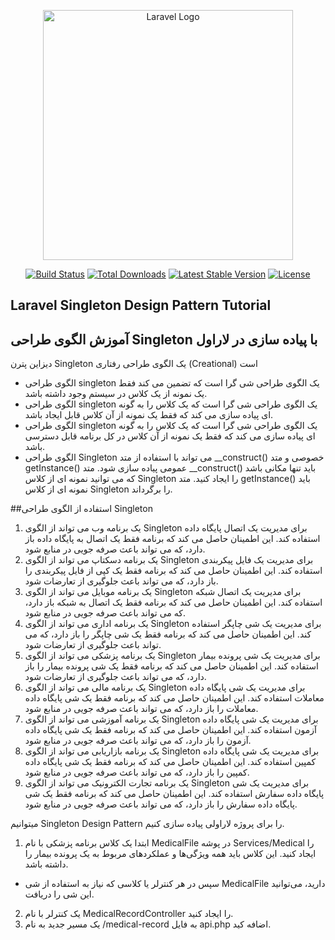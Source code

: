 <p align="center"><a href="https://laravel.com" target="_blank"><img src="https://raw.githubusercontent.com/laravel/art/master/logo-lockup/5%20SVG/2%20CMYK/1%20Full%20Color/laravel-logolockup-cmyk-red.svg" width="400" alt="Laravel Logo"></a></p>

<p align="center">
<a href="https://github.com/laravel/framework/actions"><img src="https://github.com/laravel/framework/workflows/tests/badge.svg" alt="Build Status"></a>
<a href="https://packagist.org/packages/laravel/framework"><img src="https://img.shields.io/packagist/dt/laravel/framework" alt="Total Downloads"></a>
<a href="https://packagist.org/packages/laravel/framework"><img src="https://img.shields.io/packagist/v/laravel/framework" alt="Latest Stable Version"></a>
<a href="https://packagist.org/packages/laravel/framework"><img src="https://img.shields.io/packagist/l/laravel/framework" alt="License"></a>
</p>

## Laravel Singleton Design Pattern Tutorial
## آموزش الگوی طراحی Singleton با پیاده سازی در لاراول

دیزاین پترن Singleton یک الگوی طراحی رفتاری (Creational) است

- الگوی طراحی singleton یک الگوی طراحی شی گرا است که تضمین می کند فقط یک نمونه از یک کلاس در سیستم وجود داشته باشد.
- الگوی طراحی singleton یک الگوی طراحی شی گرا است که یک کلاس را به گونه ای پیاده سازی می کند که فقط یک نمونه از آن کلاس قابل ایجاد باشد.
- الگوی طراحی singleton یک الگوی طراحی شی گرا است که یک کلاس را به گونه ای پیاده سازی می کند که فقط یک نمونه از آن کلاس در کل برنامه قابل دسترسی باشد.
- الگوی طراحی Singleton می تواند با استفاده از متد __construct() خصوصی و متد getInstance() عمومی پیاده سازی شود. متد __construct() باید تنها مکانی باشد که می توانید نمونه ای از کلاس Singleton را ایجاد کنید. متد getInstance() باید نمونه ای از کلاس Singleton را برگرداند.

##استفاده از الگوی طراحی Singleton

1. یک برنامه وب می تواند از الگوی Singleton برای مدیریت یک اتصال پایگاه داده استفاده کند. این اطمینان حاصل می کند که برنامه فقط یک اتصال به پایگاه داده باز دارد، که می تواند باعث صرفه جویی در منابع شود.
2. یک برنامه دسکتاپ می تواند از الگوی Singleton برای مدیریت یک فایل پیکربندی استفاده کند. این اطمینان حاصل می کند که برنامه فقط یک کپی از فایل پیکربندی را باز دارد، که می تواند باعث جلوگیری از تعارضات شود.
3. یک برنامه موبایل می تواند از الگوی Singleton برای مدیریت یک اتصال شبکه استفاده کند. این اطمینان حاصل می کند که برنامه فقط یک اتصال به شبکه باز دارد، که می تواند باعث صرفه جویی در منابع شود.
4. یک برنامه اداری می تواند از الگوی Singleton برای مدیریت یک شی چاپگر استفاده کند. این اطمینان حاصل می کند که برنامه فقط یک شی چاپگر را باز دارد، که می تواند باعث جلوگیری از تعارضات شود.
5. یک برنامه پزشکی می تواند از الگوی Singleton برای مدیریت یک شی پرونده بیمار استفاده کند. این اطمینان حاصل می کند که برنامه فقط یک شی پرونده بیمار را باز دارد، که می تواند باعث جلوگیری از تعارضات شود.
6. یک برنامه مالی می تواند از الگوی Singleton برای مدیریت یک شی پایگاه داده معاملات استفاده کند. این اطمینان حاصل می کند که برنامه فقط یک شی پایگاه داده معاملات را باز دارد، که می تواند باعث صرفه جویی در منابع شود.
7. یک برنامه آموزشی می تواند از الگوی Singleton برای مدیریت یک شی پایگاه داده آزمون استفاده کند. این اطمینان حاصل می کند که برنامه فقط یک شی پایگاه داده آزمون را باز دارد، که می تواند باعث صرفه جویی در منابع شود.
8. یک برنامه بازاریابی می تواند از الگوی Singleton برای مدیریت یک شی پایگاه داده کمپین استفاده کند. این اطمینان حاصل می کند که برنامه فقط یک شی پایگاه داده کمپین را باز دارد، که می تواند باعث صرفه جویی در منابع شود.
9. یک برنامه تجارت الکترونیک می تواند از الگوی Singleton برای مدیریت یک شی پایگاه داده سفارش استفاده کند. این اطمینان حاصل می کند که برنامه فقط یک شی پایگاه داده سفارش را باز دارد، که می تواند باعث صرفه جویی در منابع شود.

میتوانیم Singleton Design Pattern را برای پروژه لاراولی پیاده سازی کنیم.
1. ابتدا یک کلاس برنامه پزشکی با نام MedicalFile در پوشه Services/Medical را ایجاد کنید. این کلاس باید همه ویژگی‌ها و عملکردهای مربوط به یک پرونده بیمار را داشته باشد.
- سپس در هر کنترلر یا کلاسی که نیاز به استفاده از شی MedicalFile دارید، می‌توانید این شی را دریافت.
2. یک کنترلر با نام MedicalRecordController را ایجاد کنید.
3. یک مسیر جدید به نام /medical-record به فایل api.php اضافه کید.
